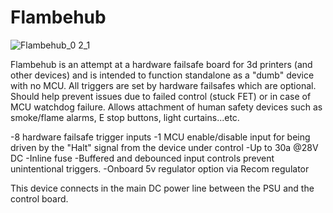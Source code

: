# Flambehub

![Flambehub_0 2_1](https://github.com/Ccecil/Flambehub/assets/1588588/a6e053fa-dfbe-4287-8464-eb01103bf52a)

Flambehub is an attempt at a hardware failsafe board for 3d printers (and other devices) and is intended to function standalone as a "dumb" device with no MCU.  All triggers are set by hardware failsafes which are optional.  
Should help prevent issues due to failed control (stuck FET) or in case of MCU watchdog failure.
Allows attachment of human safety devices such as smoke/flame alarms, E stop buttons, light curtains...etc.

-8 hardware failsafe trigger inputs
-1 MCU enable/disable input for being driven by the "Halt" signal from the device under control
-Up to 30a @28V DC
-Inline fuse
-Buffered and debounced input controls prevent unintentional triggers.
-Onboard 5v regulator option via Recom regulator

This device connects in the main DC power line between the PSU and the control board.
